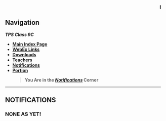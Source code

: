 <marquee behavior="scroll" direction="left"><strong>EXAMS FROM 19th JULY!!  !!STAY STRONG!!</strong></marquee>

## Navigation
***TPS Class 9C***
- [**Main Index Page**](https://v1s1t0r999.github.io/TPS_Class_9C/index)
- [**WebEx Links**](https://v1s1t0r999.github.io/TPS_Class_9C/WebEx_Links)
- [**Downloads**](https://v1s1t0r999.github.io/TPS_Class_9C/downloads)
- [**Teachers**](https://v1s1t0r999.github.io/TPS_Class_9C/Teachers)
- [**Notifications**](https://v1s1t0r999.github.io/TPS_Class_9C/Notifications)
- [**Portion**](https://v1s1t0r999.github.io/TPS_Class_9C/Portion)
    > **You Are in the [*Notifications*](https://v1s1t0r999.github.io/TPS_Class_9C/Notifications) Corner**

---

## NOTIFICATIONS
### **NONE AS YET!**
